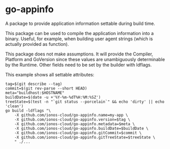 # go-appinfo

A package to provide application information settable during build time.

This package can be used to compile the application information into a binary. Useful, for example, when 
building user agent strings (which is actually provided as function). 

This package does not make assumptions. It will provide the Compiler, Platform and GoVersion since these
values are unambiguously determinable by the Runtime. Other fields need to be set by the builder with ldflags.

This example shows all settable attributes:

```shell
tag=$(git describe --tag)
commit=$(git rev-parse --short HEAD)
meta="buildhost:$HOSTNAME"
buildDate=$(date -u +'%Y-%m-%dT%H:%M:%SZ')
treeState=$(test -n "`git status --porcelain`" && echo 'dirty' || echo 'clean')
go build -ldflags "\
    -X github.com/ionos-cloud/go-appinfo.name=my-app \
    -X github.com/ionos-cloud/go-appinfo.version=$tag \
    -X github.com/ionos-cloud/go-appinfo.metadata=$meta \
    -X github.com/ionos-cloud/go-appinfo.buildDate=$buildDate \
    -X github.com/ionos-cloud/go-appinfo.gitCommit=$commit \
    -X github.com/ionos-cloud/go-appinfo.gitTreeState=$treeState \
    " ./...
```